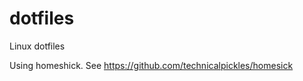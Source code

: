 dotfiles
========

Linux dotfiles

Using homeshick. See https://github.com/technicalpickles/homesick
